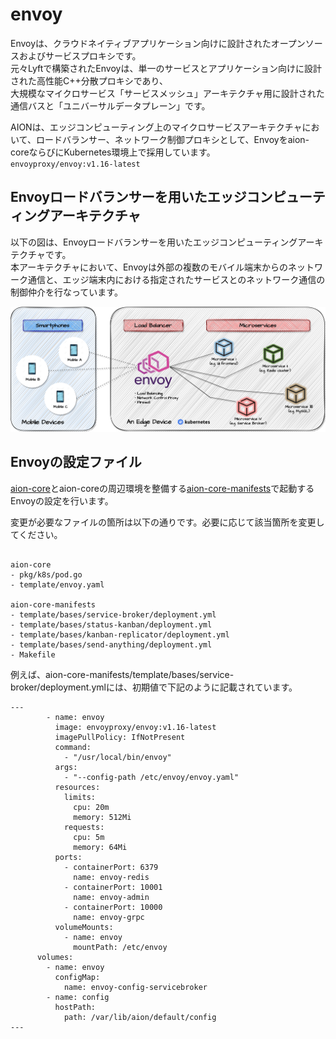 # envoy  
Envoyは、クラウドネイティブアプリケーション向けに設計されたオープンソースおよびサービスプロキシです。  
元々Lyftで構築されたEnvoyは、単一のサービスとアプリケーション向けに設計された高性能C++分散プロキシであり、  
大規模なマイクロサービス「サービスメッシュ」アーキテクチャ用に設計された通信バスと「ユニバーサルデータプレーン」です。  

AIONは、エッジコンピューティング上のマイクロサービスアーキテクチャにおいて、ロードバランサー、ネットワーク制御プロキシとして、Envoyをaion-coreならびにKubernetes環境上で採用しています。  
`envoyproxy/envoy:v1.16-latest`


## Envoyロードバランサーを用いたエッジコンピューティングアーキテクチャ  
以下の図は、Envoyロードバランサーを用いたエッジコンピューティングアーキテクチャです。  
本アーキテクチャにおいて、Envoyは外部の複数のモバイル端末からのネットワーク通信と、エッジ端末内における指定されたサービスとのネットワーク通信の制御仲介を行なっています。  

![envoy](docs/load_balancer_envoy.drawio.png)


## Envoyの設定ファイル
[aion-core](https://github.com/latonaio/aion-core)とaion-coreの周辺環境を整備する[aion-core-manifests](https://github.com/latonaio/aion-core-manifests)で起動するEnvoyの設定を行います。

変更が必要なファイルの箇所は以下の通りです。必要に応じて該当箇所を変更してください。


```

aion-core
- pkg/k8s/pod.go
- template/envoy.yaml

aion-core-manifests
- template/bases/service-broker/deployment.yml
- template/bases/status-kanban/deployment.yml
- template/bases/kanban-replicator/deployment.yml
- template/bases/send-anything/deployment.yml
- Makefile

```

例えば、aion-core-manifests/template/bases/service-broker/deployment.ymlには、初期値で下記のように記載されています。   

```
---
        - name: envoy
          image: envoyproxy/envoy:v1.16-latest
          imagePullPolicy: IfNotPresent
          command:
            - "/usr/local/bin/envoy"
          args:
            - "--config-path /etc/envoy/envoy.yaml"
          resources:
            limits:
              cpu: 20m
              memory: 512Mi
            requests:
              cpu: 5m
              memory: 64Mi
          ports:
            - containerPort: 6379
              name: envoy-redis
            - containerPort: 10001
              name: envoy-admin
            - containerPort: 10000
              name: envoy-grpc
          volumeMounts:
            - name: envoy
              mountPath: /etc/envoy
      volumes:
        - name: envoy
          configMap:
            name: envoy-config-servicebroker
        - name: config
          hostPath:
            path: /var/lib/aion/default/config  
---
```
